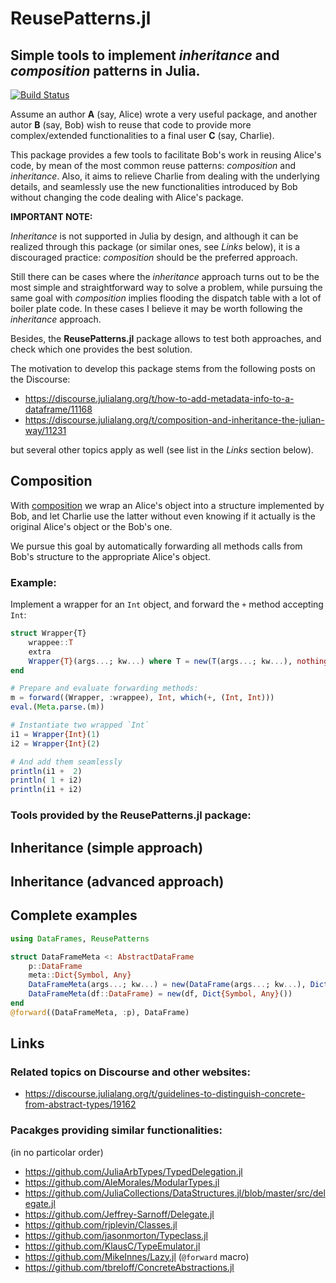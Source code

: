 # ReusePatterns.jl
## Simple tools to implement *inheritance* and *composition* patterns in Julia.

[![Build Status](https://travis-ci.org/gcalderone/ReusePatterns.jl.svg?branch=master)](https://travis-ci.org/gcalderone/ReusePatterns.jl)

Assume an author **A** (say, Alice) wrote a very useful package, and another autor **B** (say, Bob) wish to reuse that code to provide more complex/extended functionalities to a final user **C** (say, Charlie).

This package provides a few tools to facilitate Bob's work in reusing Alice's code, by mean of the most common reuse patterns: *composition* and *inheritance*.  Also, it aims to relieve Charlie from dealing with the underlying details, and seamlessly use the new functionalities introduced by Bob without changing the code dealing with Alice's package.


**IMPORTANT NOTE:**

*Inheritance* is not supported in Julia by design, and although it can be realized through this package (or similar ones, see *Links* below), it is a discouraged practice: *composition* should be the preferred approach.

Still there can be cases where the *inheritance* approach turns out to be the most simple and straightforward way to solve a problem, while pursuing the same goal with *composition* implies flooding the dispatch table with a lot of boiler plate code.  In these cases I believe it may be worth following the *inheritance* approach.

Besides, the **ReusePatterns.jl** package allows to test both approaches, and check which one provides the best solution.

The motivation to develop this package stems from the following posts on the Discourse:
- https://discourse.julialang.org/t/how-to-add-metadata-info-to-a-dataframe/11168
- https://discourse.julialang.org/t/composition-and-inheritance-the-julian-way/11231

but several other topics apply as well (see list in the *Links* section below).





## Composition

With [composition](https://en.wikipedia.org/wiki/Object_composition) we wrap an Alice's object into a structure implemented by Bob, and let Charlie use the latter without even knowing if it actually is the original Alice's object or the Bob's one.

We pursue this goal by automatically forwarding all methods calls from Bob's structure to the appropriate Alice's object.

### Example:

Implement a wrapper for an `Int` object, and forward the `+` method accepting `Int`:
```julia
struct Wrapper{T}
    wrappee::T
    extra
    Wrapper{T}(args...; kw...) where T = new(T(args...; kw...), nothing)
end

# Prepare and evaluate forwarding methods:
m = forward((Wrapper, :wrappee), Int, which(+, (Int, Int)))
eval.(Meta.parse.(m))

# Instantiate two wrapped `Int`
i1 = Wrapper{Int}(1)
i2 = Wrapper{Int}(2)

# And add them seamlessly
println(i1 +  2)
println( 1 + i2)
println(i1 + i2)
```


### Tools provided by the **ReusePatterns.jl** package:


## Inheritance (simple approach)

## Inheritance (advanced approach)

## Complete examples
```julia
using DataFrames, ReusePatterns

struct DataFrameMeta <: AbstractDataFrame
    p::DataFrame
    meta::Dict{Symbol, Any}
    DataFrameMeta(args...; kw...) = new(DataFrame(args...; kw...), Dict{Symbol, Any}())
    DataFrameMeta(df::DataFrame) = new(df, Dict{Symbol, Any}())
end
@forward((DataFrameMeta, :p), DataFrame)
```



## Links 

### Related topics on Discourse and other websites:
- https://discourse.julialang.org/t/guidelines-to-distinguish-concrete-from-abstract-types/19162


### Pacakges providing similar functionalities:
(in no particolar order)

- https://github.com/JuliaArbTypes/TypedDelegation.jl
- https://github.com/AleMorales/ModularTypes.jl
- https://github.com/JuliaCollections/DataStructures.jl/blob/master/src/delegate.jl
- https://github.com/Jeffrey-Sarnoff/Delegate.jl
- https://github.com/rjplevin/Classes.jl
- https://github.com/jasonmorton/Typeclass.jl
- https://github.com/KlausC/TypeEmulator.jl
- https://github.com/MikeInnes/Lazy.jl (`@forward` macro)
- https://github.com/tbreloff/ConcreteAbstractions.jl

